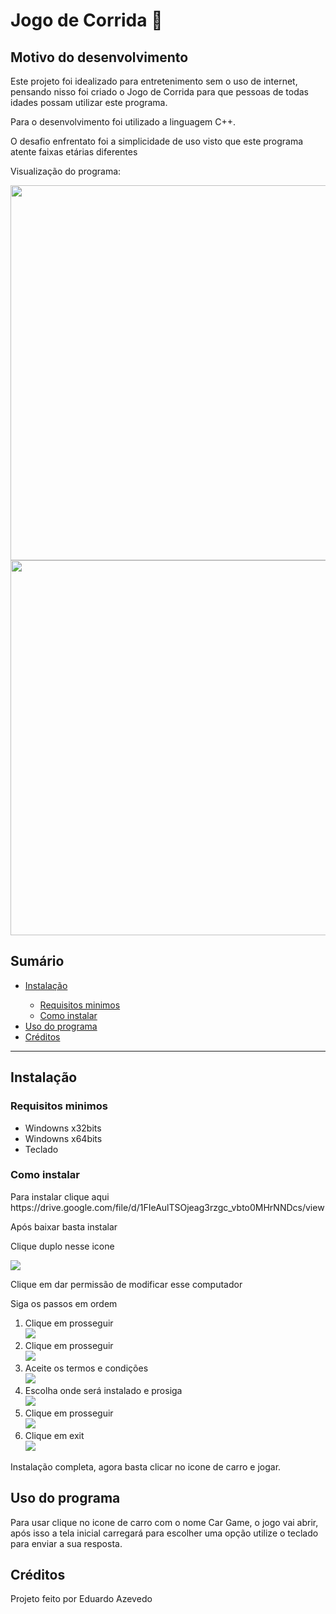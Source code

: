 <h1>Jogo de Corrida 🏁</h1>

<h2>Motivo do desenvolvimento</h2>
<p>Este projeto foi idealizado para entretenimento sem o uso de internet, pensando nisso foi criado o Jogo de Corrida para que pessoas de todas idades possam utilizar este programa.</p>
<p>Para o desenvolvimento foi utilizado a linguagem C++.</p>
<p>O desafio enfrentato foi a simplicidade de uso visto que este programa atente faixas etárias diferentes</p>
<p>Visualização do programa:</p>
<div align="center" display="inline">
<img src="https://github.com/Eduardo-Rocha-Azevedo/Jogo-de-carro-/assets/142415927/9560c121-da42-4fa4-9182-eca7c7c37375" width="600px">
</div>
<div align="center"  display="inline">  
<img src="https://github.com/Eduardo-Rocha-Azevedo/Jogo-de-carro-/assets/142415927/42405790-1d34-4b9c-bb51-62dbc11a9316" width="600px">
</div>
<h2>Sumário</h2>
<ul>
  <li><a href="#instalacao">Instalação</a></li>
    <ul>  
      <li><a href="#requisito">Requisitos minimos</a></li>
      <li><a href="#instalar">Como instalar</a></li>
    </ul>
  <li><a href="#uso">Uso do programa</a></li>
  <li><a href="#credito">Créditos</a></li>
</ul><hr>
<section id="instalacao">
<h2>Instalação</h2> 
<h3 id="requisito">Requisitos minimos</h3>
<ul>
  <li>Windowns x32bits</li>
  <li>Windowns x64bits</li>
  <li>Teclado</li>
</ul>
<h3 id="instalar">Como instalar</h3>
<p>Para instalar clique aqui https://drive.google.com/file/d/1FIeAulTSOjeag3rzgc_vbto0MHrNNDcs/view</p>
<p>Após baixar basta instalar</p>
<p>Clique duplo nesse icone</p>
<img src="https://github.com/Eduardo-Rocha-Azevedo/Jogo-de-carro-/assets/142415927/a126a39b-df3e-4147-992c-55db25c822c4">
<p>Clique em dar permissão de modificar esse computador</p>
<p>Siga os passos em ordem </p>
<ol>
 <li>Clique em prosseguir<br><img src="https://github.com/Eduardo-Rocha-Azevedo/Jogo-de-carro-/assets/142415927/c0fb0e4c-5899-4a67-b958-493c5b6f7798"></li>

  <li>Clique em prosseguir<br><img src="https://github.com/Eduardo-Rocha-Azevedo/Jogo-de-carro-/assets/142415927/d40cc308-a374-40de-a1dc-d77235a3875d"></li>
  
  <li>Aceite os termos e condições<br><img src="https://github.com/Eduardo-Rocha-Azevedo/Jogo-de-carro-/assets/142415927/2a703720-e2ea-4b81-a1af-733e00dbd6e9"></li>
  <li>Escolha onde será instalado e prosiga<br><img src="https://github.com/Eduardo-Rocha-Azevedo/Jogo-de-carro-/assets/142415927/215eb4e4-a535-4be5-a4bf-06ff82831eb6"></li>
  <li>Clique em prosseguir<br><img src="https://github.com/Eduardo-Rocha-Azevedo/Jogo-de-carro-/assets/142415927/ec0b230d-3afd-43f4-8003-38c549f8a1f4"></li>
  <li>Clique em exit <br><img src="https://github.com/Eduardo-Rocha-Azevedo/Jogo-de-carro-/assets/142415927/b980dd20-d79c-471b-9809-58dab81b1897"></li>
</ol>
<p>Instalação completa, agora basta clicar no icone de carro e jogar.</p>

</section>
<section id="uso">
  <h2>Uso do programa</h2>
  <p>Para usar clique no icone de carro com o nome Car Game, o jogo vai abrir, após isso a tela inicial carregará para 
    escolher uma opção utilize o teclado para enviar a sua resposta.</p>
</section>
<section id="credito">
  <h2>Créditos</h2>
  <p>Projeto feito por Eduardo Azevedo </p>
</section>
